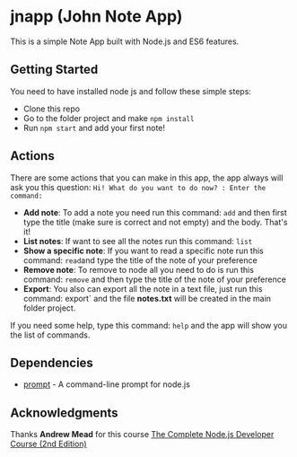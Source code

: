 # jnapp (John Note App)

This is a simple Note App built with Node.js and ES6 features.

## Getting Started

You need to have installed node js and follow these simple steps:

* Clone this repo
* Go to the folder project and make `npm install`
* Run `npm start` and add your first note!

## Actions

There are some actions that you can make in this app, the app always will ask you
this question: `Hi! What do you want to do now? : Enter the command:`

* **Add note**: To add a note you need run this command: `add` and then
    first type the title (make sure is correct and not empty) and the body. That's it!
* **List notes**: If want to see all the notes run this command: `list`
* **Show a specific note**: If you want to read a specific note run this command:
  `read`and type the title of the note of your preference
* **Remove note**: To remove to node all you need to do is run this command:
  `remove` and then type the title of the note of your preference
* **Export**: You also can export all the note in a text file, just run this
  command: export` and the file **notes.txt** will be created in the main
  folder project.

If you need some help, type this command: `help` and the app will show you
the list of commands.

## Dependencies

* [prompt](https://github.com/flatiron/prompt) - A command-line prompt for node.js

## Acknowledgments

Thanks **Andrew Mead** for this course [The Complete Node.js Developer Course (2nd Edition)](https://www.udemy.com/the-complete-nodejs-developer-course-2/learn/v4/overview)
